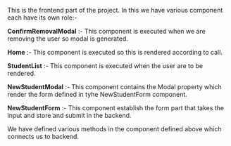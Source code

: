 This is the frontend part of the project.
In this we have various component each have its own role:-

**ConfirmRemovalModal** :-
This component is executed when we are removing the user so modal is generated.

**Home** :-
This component is executed so this is rendered according to call.

**StudentList**  :-
This component is executed when the user are to be rendered.

**NewStudentModal** :-
This component contains the Modal property which render the form defined in tyhe NewStudentForm component.

**NewStudentForm** :-
This component establish the form part that takes the input and store and submit in the backend.

We have defined various methods in the component defined above which connects us to backend.